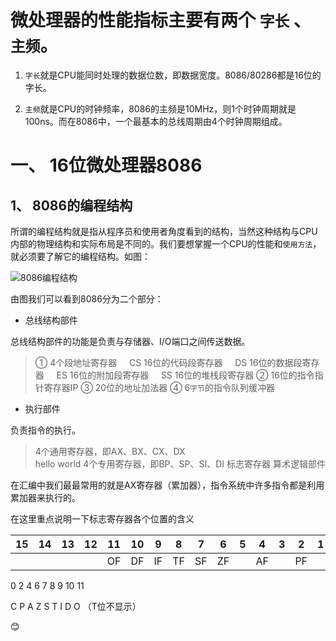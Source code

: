 # 微处理器的性能指标主要有两个 `字长` 、 `主频`。

1. `字长`就是CPU能同时处理的数据位数，即数据宽度。8086/80286都是16位的字长。

2. `主频`就是CPU的时钟频率，8086的主频是10MHz，则1个时钟周期就是100ns。而在8086中，一个最基本的总线周期由4个时钟周期组成。

# 一、 16位微处理器8086

## 1、 8086的编程结构

所谓的编程结构就是指从程序员和使用者角度看到的结构，当然这种结构与CPU内部的物理结构和实际布局是不同的。我们要想掌握一个CPU的性能和`使用方法`，就必须要了解它的编程结构。如图：

![8086编程结构](http://data.14log.com/images/8086PC.png "8086的编程结构")

由图我们可以看到8086分为二个部分：

- 总线结构部件

总线结构部件的功能是负责与存储器、I/O端口之间传送数据。

> ① 4个段地址寄存器
> &nbsp;&nbsp;&nbsp;&nbsp;CS  16位的代码段寄存器
> &nbsp;&nbsp;&nbsp;&nbsp;DS  16位的数据段寄存器
> &nbsp;&nbsp;&nbsp;&nbsp;ES  16位的附加段寄存器
> &nbsp;&nbsp;&nbsp;&nbsp;SS  16位的堆栈段寄存器
> ② 16位的指令指针寄存器IP
> ③ 20位的地址加法器
> ④ 6`字节`的指令队列缓冲器

- 执行部件

负责指令的执行。

> 4个通用寄存器，即AX、BX、CX、DX  
> hello world
> 4个专用寄存器，即BP、SP、SI、DI
> 标志寄存器
> 算术逻辑部件

在汇编中我们最最常用的就是AX寄存器（累加器），指令系统中许多指令都是利用累加器来执行的。

在这里重点说明一下标志寄存器各个位置的含义
  
| 15 | 14 | 13 | 12 | 11 | 10 | 9 | 8 | 7 | 6 | 5 | 4 | 3 | 2 | 1 | 0 |
| ------------ | ------------ | ------------ | ------------ | ------------ | ------------ | ------------ | ------------ | ------------ | ------------ | ------------ | ------------ | ------------ | ------------ | ------------ | ------------ |
|  |  |  |  | OF | DF | IF | TF | SF | ZF |  | AF |  | PF |  | CF |
  

0&nbsp;2&nbsp;4&nbsp;6&nbsp;7&nbsp;8&nbsp;9&nbsp;10&nbsp;11
  
  C&nbsp;P&nbsp;A&nbsp;Z&nbsp;S&nbsp;T&nbsp;I&nbsp;D&nbsp;O （T位不显示）

:blush:
